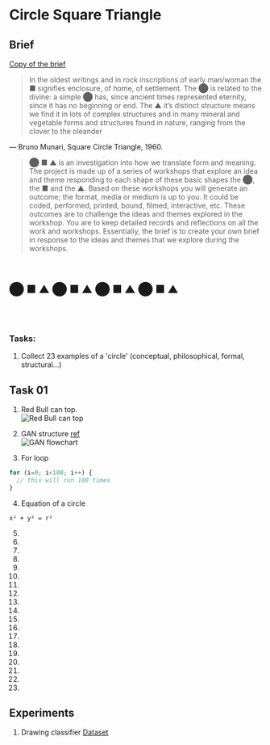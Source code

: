 # Circle Square Triangle

## Brief

[Copy of the brief](docs\IS_U7_21-22_CircleSquareTriangle.pdf)

> In the oldest writings and in rock inscriptions of early man/woman the &#9632; signifies
enclosure, of home, of settlement. The &#11044; is related to the divine: a simple &#11044; has,
since ancient times represented eternity, since it has no beginning or end. The &#9650;
it’s distinct structure means we find it in lots of complex structures and in many
mineral and vegetable forms and structures found in nature, ranging from the
clover to the oleander

— Bruno Munari, Square Circle Triangle, 1960.

>&#11044; &#9632; &#9650; is an investigation into how we translate form and meaning. The project
is made up of a series of workshops that explore an idea and theme responding
to each shape of these basic shapes the &#11044;, the &#9632; and the &#9650;. Based on these
workshops you will generate an outcome; the format, media or medium is up to
you. It could be coded, performed, printed, bound, filmed, interactive, etc. These
outcomes are to challenge the ideas and themes explored in the workshop.
You are to keep detailed records and reflections on all the work and workshops.
Essentially, the brief is to create your own brief in response to the ideas and
themes that we explore during the workshops.

<br>

## &#11044; &#9632; &#9650; &#11044; &#9632; &#9650; &#11044; &#9632; &#9650; &#11044; &#9632; &#9650; 
<br>
<br>

### Tasks:

1. Collect 23 examples of a 'circle' (conceptual, philosophical, formal, structural…)


## Task 01

1. Red Bull can top.<br>
![Red Bull can top](https://www.seekpng.com/png/detail/87-877714_red-bull-can-png-download-red-bull-can.png)

2. GAN structure [ref](https://machinelearningmastery.com/what-are-generative-adversarial-networks-gans/)<br>
![GAN flowchart](https://machinelearningmastery.com/wp-content/uploads/2019/04/Example-of-Supervised-Learning.png)

3. For loop
  ``` javascript
  for (i=0; i<100; i++) {
    // this will run 100 times
  }
  ```
4. Equation of a circle
  ```
  x² + y² = r²
  ```
5. 
6. 
7. 
8. 
9. 
10. 
11. 
12. 
13. 
14. 
15. 
16. 
17. 
18. 
19. 
20. 
21. 
22. 
23. 

## Experiments

1. Drawing classifier [Dataset](https://www.kaggle.com/cactus3/basicshapes)